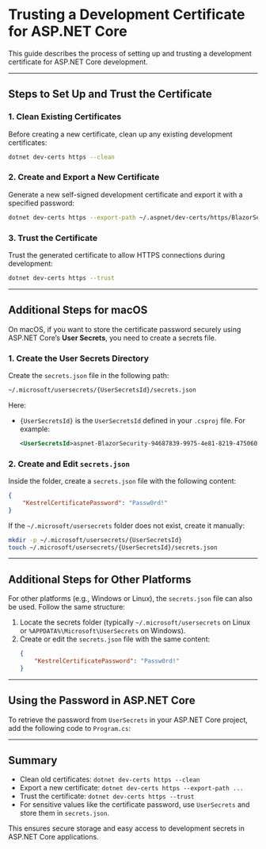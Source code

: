 # Trusting a Development Certificate for ASP.NET Core

This guide describes the process of setting up and trusting a development certificate for ASP.NET Core development.

---

## Steps to Set Up and Trust the Certificate

### 1. Clean Existing Certificates
Before creating a new certificate, clean up any existing development certificates:
```bash
dotnet dev-certs https --clean
````


### 2. Create and Export a New Certificate
Generate a new self-signed development certificate and export it with a specified password:
```bash
dotnet dev-certs https --export-path ~/.aspnet/dev-certs/https/BlazorSecurity.pfx --password Passw0rd!
```

### 3. Trust the Certificate
Trust the generated certificate to allow HTTPS connections during development:
```bash
dotnet dev-certs https --trust
```

---

## Additional Steps for macOS

On macOS, if you want to store the certificate password securely using ASP.NET Core’s **User Secrets**, you need to create a secrets file.

### 1. Create the User Secrets Directory
Create the `secrets.json` file in the following path:
```bash
~/.microsoft/usersecrets/{UserSecretsId}/secrets.json
```

Here:
- `{UserSecretsId}` is the `UserSecretsId` defined in your `.csproj` file. For example:
  ```xml
  <UserSecretsId>aspnet-BlazorSecurity-94687839-9975-4e81-8219-4750602385af</UserSecretsId>
  ```

### 2. Create and Edit `secrets.json`
Inside the folder, create a `secrets.json` file with the following content:
```json
{
    "KestrelCertificatePassword": "Passw0rd!"
}
```

If the `~/.microsoft/usersecrets` folder does not exist, create it manually:
```bash
mkdir -p ~/.microsoft/usersecrets/{UserSecretsId}
touch ~/.microsoft/usersecrets/{UserSecretsId}/secrets.json
```

---

## Additional Steps for Other Platforms

For other platforms (e.g., Windows or Linux), the `secrets.json` file can also be used. Follow the same structure:
1. Locate the secrets folder (typically `~/.microsoft/usersecrets` on Linux or `%APPDATA%\Microsoft\UserSecrets` on Windows).
2. Create or edit the `secrets.json` file with the same content:
   ```json
   {
       "KestrelCertificatePassword": "Passw0rd!"
   }
   ```

---

## Using the Password in ASP.NET Core

To retrieve the password from `UserSecrets` in your ASP.NET Core project, add the following code to `Program.cs`:

---

## Summary

- Clean old certificates: `dotnet dev-certs https --clean`
- Export a new certificate: `dotnet dev-certs https --export-path ...`
- Trust the certificate: `dotnet dev-certs https --trust`
- For sensitive values like the certificate password, use `UserSecrets` and store them in `secrets.json`.

This ensures secure storage and easy access to development secrets in ASP.NET Core applications.